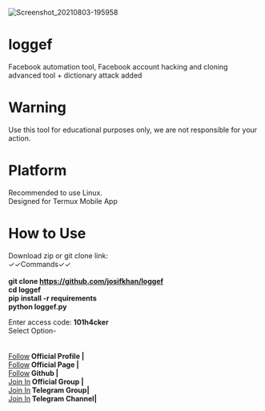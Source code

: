 

![Screenshot_20210803-195958](https://user-images.githubusercontent.com/42940742/128030027-28d8deff-55c9-42b6-a67c-4f3f82977b10.png)
# loggef
Facebook automation tool, Facebook account hacking and cloning advanced tool + dictionary attack added
# Warning
Use this tool for educational purposes only, we are not responsible for your action.



# Platform
Recommended to use Linux.<br/>
Designed for Termux Mobile App

# How to Use

Download zip or git clone link:<br/>
✓✓Commands✓✓
<br/><br/><b>
git clone https://github.com/josifkhan/loggef
<br/>
cd loggef
<br/>
pip install -r requirements
<br/>
python loggef.py
<br/></b>

Enter access code: <b>101h4cker</b>
<br/>
Select Option-
<br/><br/>
<br/><a href="https://facebook.com/josifkhangg">Follow</a><b>  Official Profile |</b>
<br/><a href="https://facebook.com/109845683903349">Follow</a><b>  Official Page |</b>
<br/><a href="https://github.com/josifkhan">Follow</a><b>  Github |</b>
<br/><a href="https://facebook.com/groups/437537707116624/">Join In</a><b>  Official Group |</b>
<br/><a href="https://t.me/termuxbangla">Join In</a><b>  Telegram Group|</b>
<br/><a href="https://t.me/hacker101community">Join In</a><b>  Telegram Channel|</b><br/><br/>
   

